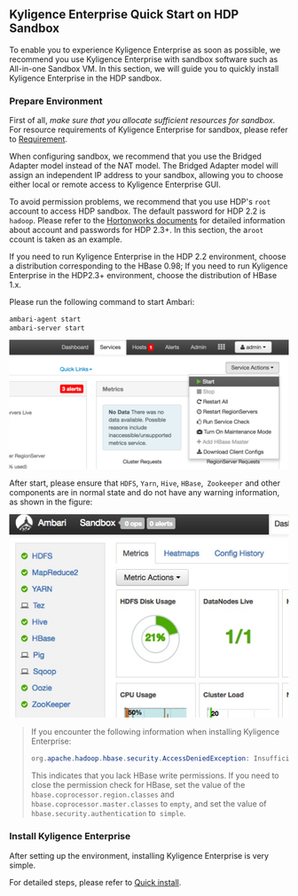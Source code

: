 ## Kyligence Enterprise Quick Start on HDP Sandbox

To enable you to experience Kyligence Enterprise as soon as possible, we recommend you use Kyligence Enterprise with sandbox software such as All-in-one Sandbox VM. In this section, we will guide you to quickly install Kyligence Enterprise in the HDP sandbox.

### Prepare Environment

First of all, *make sure that you allocate sufficient resources for sandbox*. For resource requirements of Kyligence Enterprise for sandbox, please refer to [Requirement](.\hadoop_env.en.md).

When configuring sandbox, we recommend that you use the Bridged Adapter model instead of the NAT model. The Bridged Adapter model will assign an independent IP address to your sandbox, allowing you to choose either local or remote access to Kyligence Enterprise GUI.

To avoid permission problems, we recommend that you use HDP's `root` account to access HDP sandbox. The default password for HDP 2.2 is` hadoop`. Please refer to the [Hortonworks documents](http://zh.hortonworks.com/hadoop-tutorial/learning-the-ropes-of-the-hortonworks-sandbox/) for detailed information about account and passwords for HDP 2.3+. In this section, the a`root` ccount is taken as an example.

If you need to run Kyligence Enterprise in the HDP 2.2 environment, choose a distribution corresponding to the HBase 0.98; If you need to run Kyligence Enterprise in the HDP2.3+ environment, choose the distribution of HBase 1.x.

Please run the following command to start Ambari:

```shell
ambari-agent start
ambari-server start
```

![](.\images\quick_installation_for_hdp_hbase.png)

After start, please ensure that `HDFS`, `Yarn`, `Hive`, `HBase`,` Zookeeper` and other components are in normal state and do not have any warning information, as shown in the figure:

![](.\images\quick_installation_for_hdp.jpg)

> If you encounter the following information when installing Kyligence Enterprise:
>
> ```java
> org.apache.hadoop.hbase.security.AccessDeniedException: Insufficient permissions for user'root (auth:SIMPLE) '
> ```
>
> This indicates that you lack HBase write permissions. If you need to close the permission check for HBase, set the value of the `hbase.coprocessor.region.classes` and` hbase.coprocessor.master.classes`  to `empty`, and set the value of  `hbase.security.authentication`  to` simple`.

### Install Kyligence Enterprise

After setting up the environment, installing Kyligence Enterprise is very simple.

For detailed steps, please refer to [Quick install](.\quick_install.en.md).